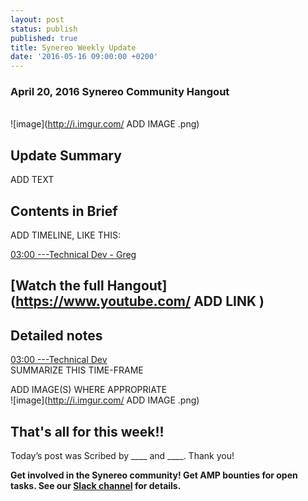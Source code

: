 ```yaml
---
layout: post
status: publish
published: true
title: Synereo Weekly Update
date: '2016-05-16 09:00:00 +0200'
---
```


### April 20, 2016 Synereo Community Hangout

<br>![image](http://i.imgur.com/ ADD IMAGE .png)<br> 

## Update Summary

ADD TEXT

## Contents in Brief

ADD TIMELINE, LIKE THIS:

[03:00 ---Technical Dev - Greg](https://youtu.be/fsQc_8Bn2vo?t=3m1s)<BR>


## [Watch the full Hangout](https://www.youtube.com/ ADD LINK )

## Detailed notes

[03:00 ---Technical Dev](https://youtu.be/fsQc_8Bn2vo?t=3m1s) <br>
SUMMARIZE THIS TIME-FRAME

ADD IMAGE(S) WHERE APPROPRIATE
<br>![image](http://i.imgur.com/ ADD IMAGE .png)<br>


## That's all for this week!!

Today’s post was Scribed by ____ and ____. Thank you!

**Get involved in the Synereo community! Get AMP bounties for open tasks. See our [Slack channel](http://slack.synereo.com/) for details.**

